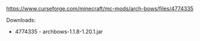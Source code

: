 https://www.curseforge.com/minecraft/mc-mods/arch-bows/files/4774335

Downloads:
- 4774335 - archbows-1.1.8-1.20.1.jar